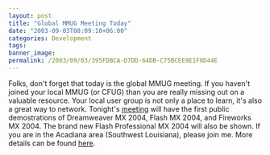 ```yaml
---
layout: post
title: "Global MMUG Meeting Today"
date: "2003-09-03T08:09:10+06:00"
categories: Development 
tags: 
banner_image: 
permalink: /2003/09/03/395FDBCA-D7DD-64DB-C75BCEE9E1F0D44E
---
```


Folks, don't forget that today is the global MMUG meeting. If you haven't joined your local MMUG (or CFUG) than you are really missing out on a valuable resource. Your local user group is not only a place to learn, it's also a great way to network. Tonight's <a href="http://www.macromedia.com/special/usergroups/index.html?promoid=pu2_homepage_user_mx2004_082403">meeting</a> will have the first public demostrations of Dreamweaver MX 2004, Flash MX 2004, and Fireworks MX 2004. The brand new Flash Professional MX 2004 will also be shown. If you are in the Acadiana area (Southwest Louisiana), please join me. More details can be found <a href="http://www.cflib.org/acadiana">here</a>.